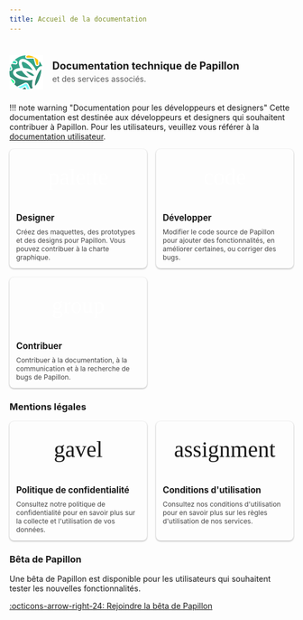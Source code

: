 ```yaml
---
title: Accueil de la documentation
---
```


#
<div class="head_container">
  <img
    src="assets/beta.png"
    class="logo_main"
  />
  <div class="head_title">
    <p class="head_title_1">
      Documentation technique de Papillon
    </p>
    <p class="head_title_2">
      et des services associés.
    </p>
  </div>
</div>

!!! note warning "Documentation pour les développeurs et designers"
    Cette documentation est destinée aux développeurs et designers qui souhaitent contribuer à Papillon.
    Pour les utilisateurs, veuillez vous référer à la [documentation utilisateur](https://support.getpapillon.xyz/).

<div class="cards">
  <a href="design/intro" class="card">
    <span class="material-symbols-outlined">
      palette
    </span>
    <h3>Designer</h3>
    <p>
      Créez des maquettes, des prototypes et des designs pour Papillon. Vous pouvez contribuer à la charte graphique.
    </p>
  </a>
  <a href="development/intro" class="card">
    <span class="material-symbols-outlined">
      code
    </span>
    <h3>Développer</h3>
    <p>
      Modifier le code source de Papillon pour ajouter des fonctionnalités, en améliorer certaines, ou corriger des bugs.
    </p>
  </a>
  <a href="contribute/intro" class="card">
    <span class="material-symbols-outlined">
      group
    </span>
    <h3>Contribuer</h3>
    <p>
      Contribuer à la documentation, à la communication et à la recherche de bugs de Papillon.
    </p>
  </a>
</div>

### Mentions légales

<div class="cards">
  <a href="documents/privacy-policy" class="card card_secondary">
    <span class="material-symbols-outlined">
      gavel
    </span>
    <h3>Politique de confidentialité</h3>
    <p>
      Consultez notre politique de confidentialité pour en savoir plus sur la collecte et l'utilisation de vos données.
    </p>
  </a>
  <a href="documents/terms-of-service" class="card card_secondary">
    <span class="material-symbols-outlined">
      assignment
    </span>
    <h3>Conditions d'utilisation</h3>
    <p>
      Consultez nos conditions d'utilisation pour en savoir plus sur les règles d'utilisation de nos services.
    </p>
  </a>
</div>

### Bêta de Papillon
Une bêta de Papillon est disponible pour les utilisateurs qui souhaitent tester les nouvelles fonctionnalités.

[:octicons-arrow-right-24: Rejoindre la bêta de Papillon](contribute/beta)

<style>
  @import url('https://fonts.googleapis.com/css2?family=Material+Symbols+Outlined');

  .material-symbols-outlined {
    font-family: 'Material Symbols Outlined';
    font-weight: normal;
    font-style: normal;
    font-size: 24px;  /* Preferred icon size */
    display: inline-block;
    line-height: 1;
    text-transform: none;
    letter-spacing: normal;
    word-wrap: normal;
    white-space: nowrap;
    direction: ltr;
  }

  #_1 {
    display: none;
  }
  .head_container {
    display: flex;
    align-items: center;
    justify-content: flex-start;
    gap: 16px;
    margin-bottom: 24px;
  }
  .logo_main {
    width: 60px;
    height: 60px;
  }
  .head_title {
    display: flex;
    flex-direction: column;
    gap: 4px;
  }
  .head_title_1 {
    margin: 0;
    font-size: 1.3em;
    line-height: 1.2;
    font-weight: bold;
  }

  .head_title_2 {
    margin: 0;
    font-size: 1em;
    line-height: 1.2;
    opacity: 0.7;
  }

  .cards {
    display: grid;
    grid-template-columns: repeat(auto-fill, minmax(200px, 1fr));
    gap: 16px;
  }

  .card {
    display: flex;
    flex-direction: column;
    gap: 0px;
    padding: 0px;
    border-radius: 8px;

    background-color: var(--md-admonition-bg-color);
    border: 1px solid var(--md-default-fg-color--lighter);

    text-decoration: none;
    color: var(--md-default-fg-color);

    overflow: hidden;

    box-shadow: 0px 1px 3px #00000055;
  }

  .card:hover {
    box-shadow: 0px 2px 6px #00000055;
    transform: translateY(-2px);
  }

  .card * {
    margin: 0;
    padding: 0;
    text-decoration: none;
    color: var(--md-default-fg-color);
  }

  .card .material-symbols-outlined {
    padding: 10px;
    background-color: var(--md-primary-fg-color);

    height: 80px;

    display: flex;
    align-items: center;
    justify-content: center;
    
    color: #fff;
    font-size: 40px;
  }

  .card_secondary .material-symbols-outlined {
    background-color: var(--md-default-fg-color--lightest);
    color: var(--md-admonition-fg-color);
  }

  .card h3 {
    font-size: 1.1em;
    font-weight: bold;
    text-align: left;
    margin: 12px 12px;
    padding: 0;
    margin-bottom: 8px;
  }

  .card p {
    font-size: 0.85em;
    opacity: 0.8;
    text-align: left;
    margin: 0 12px;
    padding: 0;
    margin-bottom: 12px;
  }
</style>
